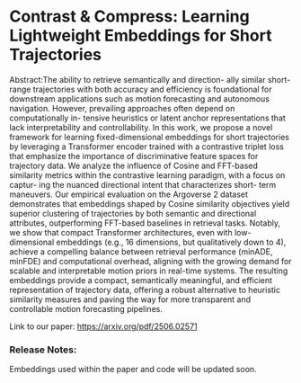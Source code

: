 # Contrast &amp; Compress: Learning Lightweight Embeddings for Short Trajectories

Abstract:The ability to retrieve semantically and direction-
ally similar short-range trajectories with both accuracy and
efficiency is foundational for downstream applications such
as motion forecasting and autonomous navigation. However,
prevailing approaches often depend on computationally in-
tensive heuristics or latent anchor representations that lack
interpretability and controllability. In this work, we propose a
novel framework for learning fixed-dimensional embeddings for
short trajectories by leveraging a Transformer encoder trained
with a contrastive triplet loss that emphasize the importance of
discriminative feature spaces for trajectory data. We analyze
the influence of Cosine and FFT-based similarity metrics within
the contrastive learning paradigm, with a focus on captur-
ing the nuanced directional intent that characterizes short-
term maneuvers. Our empirical evaluation on the Argoverse
2 dataset demonstrates that embeddings shaped by Cosine
similarity objectives yield superior clustering of trajectories
by both semantic and directional attributes, outperforming
FFT-based baselines in retrieval tasks. Notably, we show that
compact Transformer architectures, even with low-dimensional
embeddings (e.g., 16 dimensions, but qualitatively down to 4),
achieve a compelling balance between retrieval performance
(minADE, minFDE) and computational overhead, aligning with
the growing demand for scalable and interpretable motion
priors in real-time systems. The resulting embeddings provide a
compact, semantically meaningful, and efficient representation
of trajectory data, offering a robust alternative to heuristic
similarity measures and paving the way for more transparent
and controllable motion forecasting pipelines.

Link to our paper: https://arxiv.org/pdf/2506.02571

### Release Notes: 
Embeddings used within the paper and code will be updated soon.
